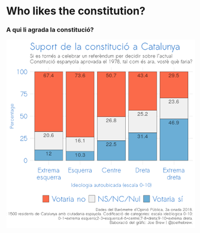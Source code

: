 Who likes the constitution?
================

### A qui li agrada la constitució?

![](figures/unnamed-chunk-2-1.png)
